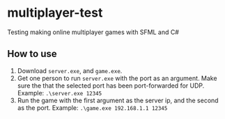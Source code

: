 # multiplayer-test
Testing making online multiplayer games with SFML and C#

## How to use
1. Download `server.exe`, and `game.exe`.
1. Get one person to run `server.exe` with the port as an argument. Make sure the that the selected port has been port-forwarded for UDP. Example: `.\server.exe 12345`
1. Run the game with the first argument as the server ip, and the second as the port. Example: `.\game.exe 192.168.1.1 12345`